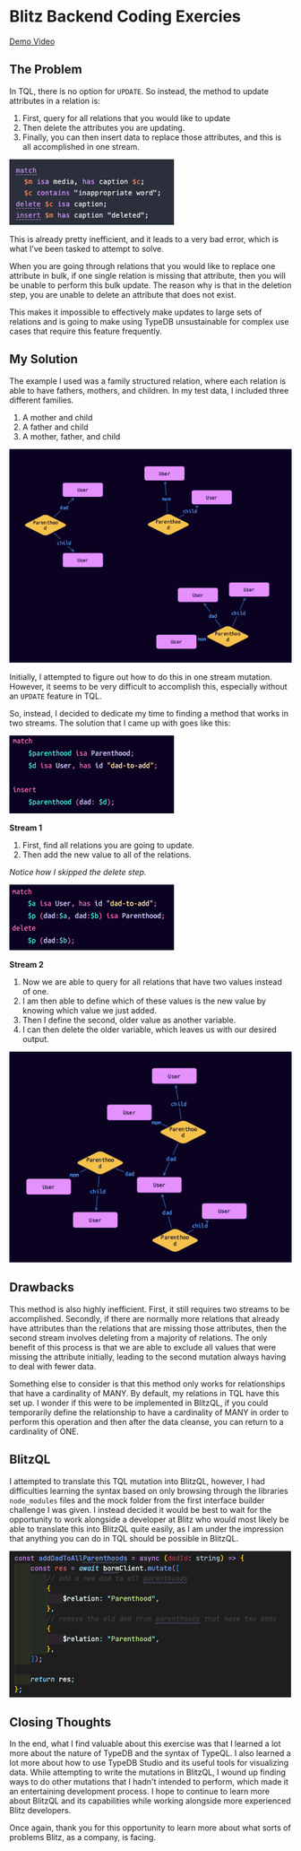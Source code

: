 # Blitz Backend Coding Exercies

[Demo Video](https://youtu.be/3MdJsQkVb-U)

## The Problem

In TQL, there is no option for `UPDATE`. So instead, the method to update attributes in a relation is:

1. First, query for all relations that you would like to update
2. Then delete the attributes you are updating.
3. Finally, you can then insert data to replace those attributes, and this is all accomplished in one stream.

!['Update'](/screenshots/update.png)

This is already pretty inefficient, and it leads to a very bad error, which is what I’ve been tasked to attempt to solve.

When you are going through relations that you would like to replace one attribute in bulk, if one single relation is missing that attribute, then you will be unable to perform this bulk update. The reason why is that in the deletion step, you are unable to delete an attribute that does not exist.

This makes it impossible to effectively make updates to large sets of relations and is going to make using TypeDB unsustainable for complex use cases that require this feature frequently.

## My Solution

The example I used was a family structured relation, where each relation is able to have fathers, mothers, and children.
In my test data, I included three different families.

1. A mother and child
2. A father and child
3. A mother, father, and child

!['Families'](/screenshots/families.png)

Initially, I attempted to figure out how to do this in one stream mutation. However, it seems to be very difficult to accomplish this, especially without an `UPDATE` feature in TQL.

So, instead, I decided to dedicate my time to finding a method that works in two streams. The solution that I came up with goes like this:

!['Stream 1'](/screenshots/stream-1.png)

**Stream 1**

1. First, find all relations you are going to update.
2. Then add the new value to all of the relations.

_Notice how I skipped the delete step._

!['Stream 2'](/screenshots/stream-2.png)

**Stream 2**

1. Now we are able to query for all relations that have two values instead of one.
2. I am then able to define which of these values is the new value by knowing which value we just added.
3. Then I define the second, older value as another variable.
4. I can then delete the older variable, which leaves us with our desired output.

!['After the Update'](/screenshots/finished.png)

## Drawbacks

This method is also highly inefficient. First, it still requires two streams to be accomplished. Secondly, if there are normally more relations that already have attributes than the relations that are missing those attributes, then the second stream involves deleting from a majority of relations. The only benefit of this process is that we are able to exclude all values that were missing the attribute initially, leading to the second mutation always having to deal with fewer data.

Something else to consider is that this method only works for relationships that have a cardinality of MANY. By default, my relations in TQL have this set up. I wonder if this were to be implemented in BlitzQL, if you could temporarily define the relationship to have a cardinality of MANY in order to perform this operation and then after the data cleanse, you can return to a cardinality of ONE.

## BlitzQL

I attempted to translate this TQL mutation into BlitzQL, however, I had difficulties learning the syntax based on only browsing through the libraries `node_modules` files and the mock folder from the first interface builder challenge I was given. I instead decided it would be best to wait for the opportunity to work alongside a developer at Blitz who would most likely be able to translate this into BlitzQL quite easily, as I am under the impression that anything you can do in TQL should be possible in BlitzQL.

!['BlitzQL'](/screenshots/blitzql.png)

## Closing Thoughts

In the end, what I find valuable about this exercise was that I learned a lot more about the nature of TypeDB and the syntax of TypeQL. I also learned a lot more about how to use TypeDB Studio and its useful tools for visualizing data. While attempting to write the mutations in BlitzQL, I wound up finding ways to do other mutations that I hadn't intended to perform, which made it an entertaining development process. I hope to continue to learn more about BlitzQL and its capabilities while working alongside more experienced Blitz developers.

Once again, thank you for this opportunity to learn more about what sorts of problems Blitz, as a company, is facing.
